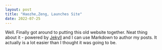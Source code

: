 ```yaml
---
layout: post
title: "Haozhe,Zeng, Launches Site"
date: 2022-07-25
---
```


Well. Finally got around to putting this old website together. Neat thing about it - powered by [Jekyll](http://jekyllrb.com) and I can use Markdown to author my posts. It actually is a lot easier than I thought it was going to be.
